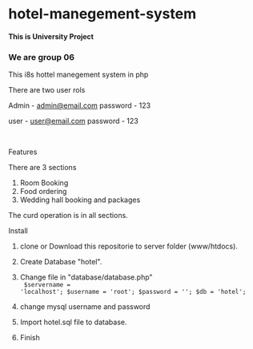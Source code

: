 # hotel-manegement-system

<h4>This is University Project</h4>

<h3>We are group 06</h3>

<p>This i8s hottel manegement system in php</p>

There are two user rols


Admin - admin@email.com
password - 123

user - user@email.com
password - 123

<br>

Features

There are 3 sections

1. Room Booking
2. Food ordering
3. Wedding hall booking and packages

The curd operation is in all sections.


Install 

1. clone or Download this repositorie to server folder (www/htdocs).
2. Create Database "hotel".
3. Change file in "database/database.php"
    <br>
    <code>
        $servername = 'localhost';
        $username = 'root';
        $password = '';
        $db = 'hotel';
    </code>
    <br>

4. change mysql username and password
5. Import hotel.sql file to database.
6. Finish
 
